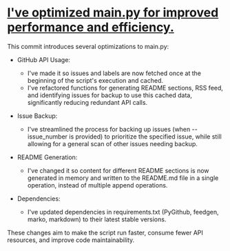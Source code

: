 # [I've optimized main.py for improved performance and efficiency.](https://github.com/yihong0618/gitblog/pull/313)

This commit introduces several optimizations to main.py:

- GitHub API Usage:
  - I've made it so issues and labels are now fetched once at the beginning of the script's execution and cached.
  - I've refactored functions for generating README sections, RSS feed, and identifying issues for backup to use this cached data, significantly reducing redundant API calls.

- Issue Backup:
  - I've streamlined the process for backing up issues (when --issue_number is provided) to prioritize the specified issue, while still allowing for a general scan of other issues needing backup.

- README Generation:
  - I've changed it so content for different README sections is now generated in memory and written to the README.md file in a single operation, instead of multiple append operations.

- Dependencies:
  - I've updated dependencies in requirements.txt (PyGithub, feedgen, marko, markdown) to their latest stable versions.

These changes aim to make the script run faster, consume fewer API resources, and improve code maintainability.
